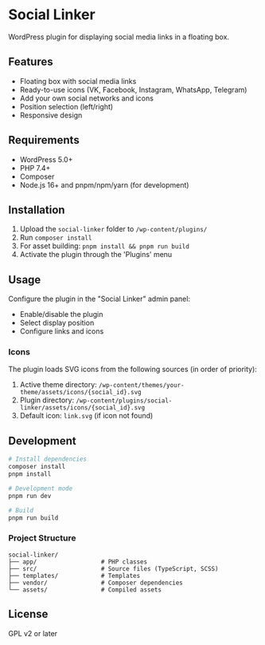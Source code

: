 # Social Linker

WordPress plugin for displaying social media links in a floating box.

## Features

- Floating box with social media links
- Ready-to-use icons (VK, Facebook, Instagram, WhatsApp, Telegram)
- Add your own social networks and icons
- Position selection (left/right)
- Responsive design

## Requirements

- WordPress 5.0+
- PHP 7.4+
- Composer
- Node.js 16+ and pnpm/npm/yarn (for development)

## Installation

1. Upload the `social-linker` folder to `/wp-content/plugins/`
2. Run `composer install`
3. For asset building: `pnpm install && pnpm run build`
4. Activate the plugin through the 'Plugins' menu

## Usage

Configure the plugin in the "Social Linker" admin panel:
- Enable/disable the plugin
- Select display position
- Configure links and icons

### Icons

The plugin loads SVG icons from the following sources (in order of priority):
1. Active theme directory: `/wp-content/themes/your-theme/assets/icons/{social_id}.svg`
2. Plugin directory: `/wp-content/plugins/social-linker/assets/icons/{social_id}.svg`
3. Default icon: `link.svg` (if icon not found)

## Development

```bash
# Install dependencies
composer install
pnpm install

# Development mode
pnpm run dev

# Build
pnpm run build
```

### Project Structure

```
social-linker/
├── app/                  # PHP classes
├── src/                  # Source files (TypeScript, SCSS)
├── templates/            # Templates
├── vendor/               # Composer dependencies
└── assets/               # Compiled assets
```

## License

GPL v2 or later